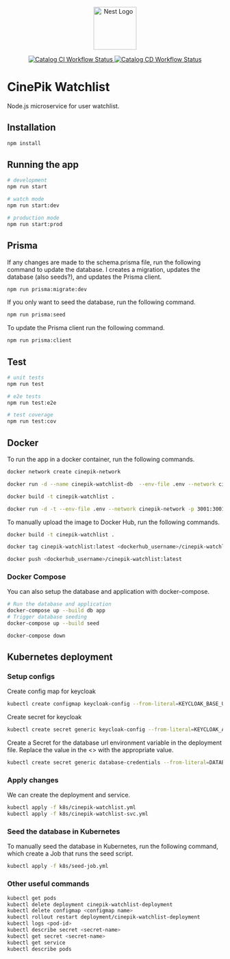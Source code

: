 <p align="center">
  <a href="http://nestjs.com/" target="blank"><img src="https://nestjs.com/img/logo-small.svg" width="100" alt="Nest Logo" /></a>
</p>

<p align="center">
  <a href="https://github.com/CinePik/catalog/actions/workflows/ci.yml" target="_blank">
    <img src="https://github.com/CinePik/catalog/actions/workflows/ci.yml/badge.svg" alt="Catalog CI Workflow Status" />
  </a>
  <a href="https://github.com/CinePik/catalog/actions/workflows/cd.yml" target="_blank">
    <img src="https://github.com/CinePik/catalog/actions/workflows/cd.yml/badge.svg" alt="Catalog CD Workflow Status" />
  </a>
</p>

# CinePik Watchlist

Node.js microservice for user watchlist.

## Installation

```bash
npm install
```

## Running the app

```bash
# development
npm run start

# watch mode
npm run start:dev

# production mode
npm run start:prod
```

## Prisma

If any changes are made to the schema.prisma file, run the following command to update the database.
I creates a migration, updates the database (also seeds?), and updates the Prisma client.

```bash
npm run prisma:migrate:dev
```

If you only want to seed the database, run the following command.

```bash
npm run prisma:seed
```

To update the Prisma client run the following command.

```bash
npm run prisma:client
```

## Test

```bash
# unit tests
npm run test

# e2e tests
npm run test:e2e

# test coverage
npm run test:cov
```

## Docker

To run the app in a docker container, run the following commands.

```bash
docker network create cinepik-network

docker run -d --name cinepik-watchlist-db  --env-file .env --network cinepik-network -p 5432:5432 postgres:15.5-alpine

docker build -t cinepik-watchlist .

docker run -d -t --env-file .env --network cinepik-network -p 3001:3001 cinepik-watchlist
```

To manually upload the image to Docker Hub, run the following commands.

```bash
docker build -t cinepik-watchlist .

docker tag cinepik-watchlist:latest <dockerhub_username>/cinepik-watchlist:latest

docker push <dockerhub_username>/cinepik-watchlist:latest
```

### Docker Compose

You can also setup the database and application with docker-compose.

```bash
# Run the database and application
docker-compose up --build db app
# Trigger database seeding
docker-compose up --build seed

docker-compose down
```

## Kubernetes deployment

### Setup configs

Create config map for keycloak

```bash
kubectl create configmap keycloak-config --from-literal=KEYCLOAK_BASE_URL="http://cinepik-keycloak" --from-literal=KEYCLOAK_CLIENT_ID="nest-auth" --from-literal=KEYCLOAK_PORT=8080 --from-literal=KEYCLOAK_REALM="cinepik"
```

Create secret for keycloak

```bash
kubectl create secret generic keycloak-config --from-literal=KEYCLOAK_ADMIN="admin" --from-literal=KEYCLOAK_ADMIN_PASSWORD="<REPLACE_ME>" --from-literal=KEYCLOAK_CLIENT_SECRET="<REPLACE_ME>" --from-literal=KEYCLOAK_REALM_RSA_PUBLIC_KEY="<REPLACE_ME>"
```

Create a Secret for the database url environment variable in the deployment file.
Replace the value in the <> with the appropriate value.

```bash
kubectl create secret generic database-credentials --from-literal=DATABASE_URL=<db_url>
```

### Apply changes

We can create the deployment and service.

```bash
kubectl apply -f k8s/cinepik-watchlist.yml
kubectl apply -f k8s/cinepik-watchlist-svc.yml
```

### Seed the database in Kubernetes

To manually seed the database in Kubernetes, run the following command, which create a Job that runs the seed script.

```bash
kubectl apply -f k8s/seed-job.yml
```

### Other useful commands

```bash
kubectl get pods
kubectl delete deployment cinepik-watchlist-deployment
kubectl delete configmap <configmap name>
kubectl rollout restart deployment/cinepik-watchlist-deployment
kubectl logs <pod-id>
kubectl describe secret <secret-name>
kubectl get secret <secret-name>
kubectl get service
kubectl describe pods
```
